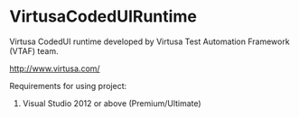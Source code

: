 # VirtusaCodedUIRuntime
Virtusa CodedUI runtime developed by Virtusa Test Automation Framework (VTAF) team.

http://www.virtusa.com/

Requirements for using project:

1. Visual Studio 2012 or above (Premium/Ultimate)
